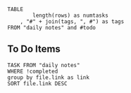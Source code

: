```dataview
TABLE
		length(rows) as numtasks
	, "#" + join(tags, ", #") as tags
FROM "daily notes" and #todo
```

## To Do Items


```dataview
TASK FROM "daily notes"
WHERE !completed
group by file.link as link
SORT file.link DESC
```
